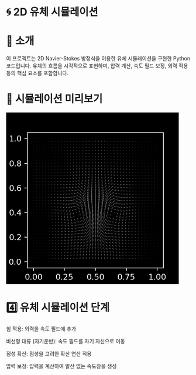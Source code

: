 # 🌀 2D 유체 시뮬레이션

# 📌 소개

이 프로젝트는 2D Navier-Stokes 방정식을 이용한 유체 시뮬레이션을 구현한 Python 코드입니다.
유체의 흐름을 시각적으로 표현하며, 압력 계산, 속도 필드 보정, 외력 적용 등의 핵심 요소를 포함합니다.

# 🎥 시뮬레이션 미리보기
![SPH Simulation](video/immedi.gif)

# 4️⃣ 유체 시뮬레이션 단계

힘 적용: 외력을 속도 필드에 추가

비선형 대류 (자기운반): 속도 필드를 자기 자신으로 이동

점성 확산: 점성을 고려한 확산 연산 적용

압력 보정: 압력을 계산하여 발산 없는 속도장을 생성
   

